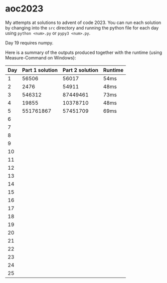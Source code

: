 # aoc2023
My attempts at solutions to advent of code 2023. You can run each solution by changing into the `src` directory and
running the python file for each day using `python <num>.py` or `pypy3 <num>.py`.

Day 19 requires numpy.

Here is a summary of the outputs produced together with the runtime (using Measure-Command on Windows):

| Day | Part 1 solution | Part 2 solution  | Runtime      |
|-----|-----------------|------------------|--------------|
| 1   | 56506           | 56017            | 54ms |
| 2   | 2476            | 54911            | 48ms |
| 3   | 546312          | 87449461         | 73ms |
| 4   | 19855           | 10378710         | 48ms |
| 5   | 551761867       | 57451709         | 69ms |
| 6   |  |  |  |
| 7   |  |  |  |
| 8   |  |  |  |
| 9   |  |  |  |
| 10  |  |  |  |
| 11  |  |  |  |
| 12  |  |  |  |
| 13  |  |  |  |
| 14  |  |  |  |
| 15  |  |  |  |
| 16  |  |  |  |
| 17  |  |  |  |
| 18  |  |  |  |
| 19  |  |  |  |
| 20  |  |  |  |
| 21  |  |  |  |
| 22  |  |  |  |
| 23  |  |  |  |
| 24  |  |  |  |
| 25  |  |  |  |